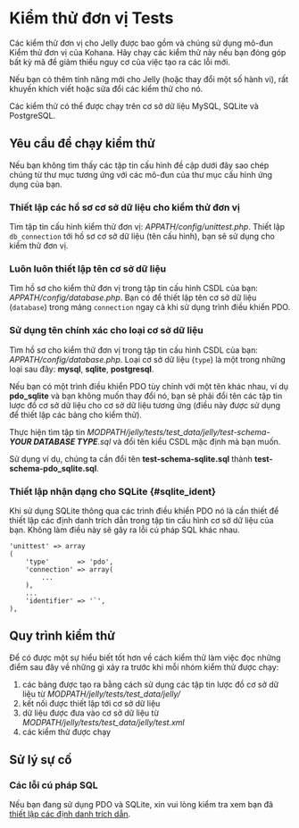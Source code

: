# Kiểm thử đơn vị Tests

Các kiểm thử đơn vị cho Jelly được bao gồm và chúng sử dụng mô-đun Kiểm thử đơn vị của Kohana.
Hãy chạy các kiểm thử này nếu bạn đóng góp bất kỳ mã để giảm thiểu nguy cơ của việc tạo ra các lỗi mới.

Nếu bạn có thêm tính năng mới cho Jelly (hoặc thay đổi một số hành vi), rất khuyến khích viết hoặc sửa đổi các kiểm thử cho nó.

Các kiểm thử có thể được chạy trên cơ sở dữ liệu MySQL, SQLite và PostgreSQL.

## Yêu cầu để chạy kiểm thử
Nếu bạn không tìm thấy các tập tin cấu hình đề cập dưới đây sao chép chúng từ thư mục tương ứng với các mô-đun của thư mục cấu hình ứng dụng của bạn.

### Thiết lập các hồ sơ cơ sở dữ liệu cho kiểm thử đơn vị
Tìm tập tin cấu hình kiểm thử đơn vị: *APPATH/config/unittest.php*.
Thiết lập `db_connection` tới hồ sơ cơ sở dữ liệu (tên cấu hình), bạn sẽ sử dụng cho kiểm thử đơn vị.

### Luôn luôn thiết lập tên cơ sở dữ liệu
Tìm hồ sơ cho kiểm thử đơn vị trong tập tin cấu hình CSDL của bạn: *APPATH/config/database.php*.
Bạn có để thiết lập tên cơ sở dữ liệu (`database`) trong mảng `connection` ngay cả khi sử dụng trình điều khiển PDO.

### Sử dụng tên chính xác cho loại cơ sở dữ liệu
Tìm hồ sơ cho kiểm thử đơn vị trong tập tin cấu hình CSDL của bạn: *APPATH/config/database.php*.
Loại cơ sở dữ liệu (`type`) là một trong những loại sau đây: **mysql**, **sqlite**, **postgresql**.

Nếu bạn có một trình điều khiển PDO tùy chỉnh với một tên khác nhau, ví dụ **pdo_sqlite** và bạn không muốn thay đổi nó, bạn sẽ phải đổi tên các tập tin lược đồ cơ sở dữ liệu cho cơ sở dữ liệu tương ứng (điều này được sử dụng để thiết lập các bảng cho kiểm thử).

Thực hiện tìm tập tin *MODPATH/jelly/tests/test_data/jelly/test-schema-**YOUR DATABASE TYPE**.sql* và đổi tên kiểu CSDL mặc định mà bạn muốn.

Sử dụng ví dụ, chúng ta cần đổi tên **test-schema-sqlite.sql** thành **test-schema-pdo_sqlite.sql**.

### Thiết lập nhận dạng cho SQLite {#sqlite_ident}

Khi sử dụng SQLite thông qua các trình điều khiển PDO nó là cần thiết để thiết lập các định danh trích dẫn trong tập tin cấu hình cơ sở dữ liệu của bạn.
Không làm điều này sẽ gây ra lỗi cú pháp SQL khác nhau.

	'unittest' => array
	(
		'type'       => 'pdo',
		'connection' => array(
			...
		),
		...
		'identifier' => '`',
	),

## Quy trình kiểm thử

Để có được một sự hiểu biết tốt hơn về cách kiểm thử làm việc đọc những điểm sau đây về những gì xảy ra trước khi mỗi nhóm kiểm thử được chạy:

1. các bảng được tạo ra bằng cách sử dụng các tập tin lược đồ cơ sở dữ liệu từ *MODPATH/jelly/tests/test_data/jelly/*
2. kết nối được thiết lập tới cơ sở dữ liệu
3. dữ liệu được đưa vào cơ sở dữ liệu từ *MODPATH/jelly/tests/test_data/jelly/test.xml*
4. các kiểm thử được chạy

## Sử lý sự cố

### Các lỗi cú pháp SQL

Nếu bạn đang sử dụng PDO và SQLite, xin vui lòng kiểm tra xem bạn đã [thiết lập các định danh trích dẫn](#sqlite_ident).
